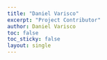 ```yaml
---
title: "Daniel Varisco"
excerpt: "Project Contributor"
author: Daniel Varisco
toc: false
toc_sticky: false
layout: single
---
```

